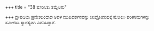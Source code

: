 +++
title = "38 ಪಸರಿಸಿತು ತಮ್ಬೆಲರು"

+++
ದ್ರೌಪದಿಯ ಪ್ರವೇಶದಿಂದಾದ ಅವಳ ಮುಖದರ್ಶನವನ್ನು ಚಂದ್ರೋದಯಕ್ಕೆ ಹೋಲಿಸಿ ಪರಿಣಾಮಗಳನ್ನು ಸಮೀಕರಿಸಿ ಸ್ವಾರಸ್ಯವಗಿ ವಿವರಿಸಿದ್ದಾನೆ.